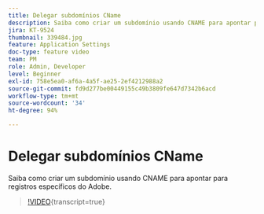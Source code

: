 ```yaml
---
title: Delegar subdomínios CName
description: Saiba como criar um subdomínio usando CNAME para apontar para registros específicos do Adobe.
jira: KT-9524
thumbnail: 339484.jpg
feature: Application Settings
doc-type: feature video
team: PM
role: Admin, Developer
level: Beginner
exl-id: 758e5ea0-af6a-4a5f-ae25-2ef4212988a2
source-git-commit: fd9d277be00449155c49b3809fe647d7342b6acd
workflow-type: tm+mt
source-wordcount: '34'
ht-degree: 94%

---
```


# Delegar subdomínios CName

Saiba como criar um subdomínio usando CNAME para apontar para registros específicos do Adobe.

>[!VIDEO](https://video.tv.adobe.com/v/339484?quality=12&learn=on){transcript=true}
